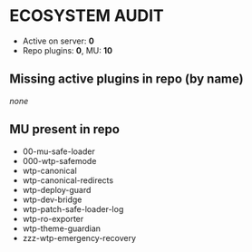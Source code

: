 # ECOSYSTEM AUDIT
- Active on server: **0**
- Repo plugins: **0**, MU: **10**

## Missing active plugins in repo (by name)
_none_

## MU present in repo
- 00-mu-safe-loader
- 000-wtp-safemode
- wtp-canonical
- wtp-canonical-redirects
- wtp-deploy-guard
- wtp-dev-bridge
- wtp-patch-safe-loader-log
- wtp-ro-exporter
- wtp-theme-guardian
- zzz-wtp-emergency-recovery

